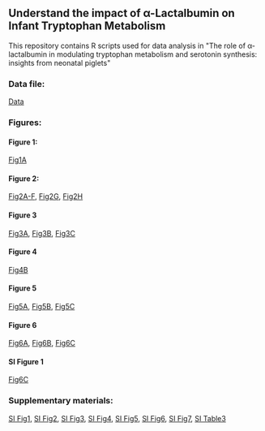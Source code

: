 ## Understand the impact of α-Lactalbumin on Infant Tryptophan Metabolism
This repository contains R scripts used for data analysis in "The role of α-lactalbumin in modulating tryptophan metabolism and serotonin synthesis: insights from neonatal piglets"

### Data file:
[Data](https://xuahe.github.io/piglet-alac-tryptophan-study/Data/Data.xlsx)

### Figures:

#### Figure 1:
[Fig1A](https://xuahe.github.io/piglet-alac-tryptophan-study/Figure_1/Fig1A_Formula_comp.html)

#### Figure 2:
[Fig2A-F](https://xuahe.github.io/piglet-alac-tryptophan-study/Figure_2/Fig2A-F_Postprandial_response.html), 
[Fig2G](https://xuahe.github.io/piglet-alac-tryptophan-study/Figure_2/Fig2G_Postprandial_Trp_individual_lineplots.html), 
[Fig2H](https://xuahe.github.io/piglet-alac-tryptophan-study/Figure_2/Fig2H_Postprandial_Trp_at_120min_intake_relationship.html)

#### Figure 3
[Fig3A](https://xuahe.github.io/piglet-alac-tryptophan-study/Figure_3/Fig3A_Free_trp_in_serum.html), 
[Fig3B](https://xuahe.github.io/piglet-alac-tryptophan-study/Figure_3/Fig3B_Trp_levels.html),
[Fig3C](https://xuahe.github.io/piglet-alac-tryptophan-study/Figure_3/Fig3C_Trp_to_LNAA_ratio.html)

#### Figure 4
[Fig4B](https://xuahe.github.io/piglet-alac-tryptophan-study/Figure_4/Fig4B_Trp_metabolites_cor.html)

#### Figure 5
[Fig5A](https://xuahe.github.io/piglet-alac-tryptophan-study/Figure_5/Fig5A_Trp_kyun_pathway_metabolites.html), 
[Fig5B](https://xuahe.github.io/piglet-alac-tryptophan-study/Figure_5/Fig5B_Ketones.html), 
[Fig5C](https://xuahe.github.io/piglet-alac-tryptophan-study/Figure_5/Fig5C_Serotonin.html)

#### Figure 6
[Fig6A](https://xuahe.github.io/piglet-alac-tryptophan-study/Figure_6/Fig6A_Trp_metabolism_kynu_ratio.html), 
[Fig6B](https://xuahe.github.io/piglet-alac-tryptophan-study/Figure_6/Fig6B_IFNgamma.html), 
[Fig6C](https://xuahe.github.io/piglet-alac-tryptophan-study/Figure_6/Fig6C_Cortisol.html)

#### SI Figure 1
[Fig6C](https://xuahe.github.io/piglet-alac-tryptophan-study/Figure_6/Fig6C_Cortisol.html)


### Supplementary materials:
[SI Fig1](https://xuahe.github.io/piglet-alac-tryptophan-study/SI_Figure_1/SI.Fig1_Weight_and_intake.html), 
[SI Fig2](https://xuahe.github.io/piglet-alac-tryptophan-study/SI_Figure_2/SI.Fig2_Hb_and_Hct.html), 
[SI Fig3](https://xuahe.github.io/piglet-alac-tryptophan-study/SI_Figure_3/SI.Fig3_hormones.html), 
[SI Fig4](https://xuahe.github.io/piglet-alac-tryptophan-study/SI_Figure_4/SI.Fig4_Postprandial_metabolome_PCA.html), 
[SI Fig5](https://xuahe.github.io/piglet-alac-tryptophan-study/SI_Figure_5/SI.Fig5_Postprandial_Trp_individual_lineplots.html), 
[SI Fig6](https://xuahe.github.io/piglet-alac-tryptophan-study/SI_Figure_6/SI.Fig6_Overall_metabolome_difference_PCA.html), 
[SI Fig7](https://xuahe.github.io/piglet-alac-tryptophan-study/SI_Figure_7/SI.Fig7_Brain_quinolinate.html), 
[SI Table3](https://xuahe.github.io/piglet-alac-tryptophan-study/SI_Table_3/SI.Table3_organ_weight.html)




